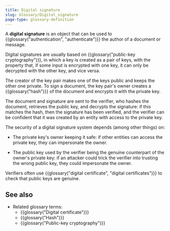 ```yaml
---
title: Digital signature
slug: Glossary/Digital_signature
page-type: glossary-definition
---
```




A **digital signature** is an object that can be used to {{glossary("authentication", "authenticate")}} the author of a document or message.

Digital signatures are usually based on {{glossary("public-key cryptography")}}, in which a key is created as a pair of keys, with the property that, if some input is encrypted with one key, it can only be decrypted with the other key, and vice versa.

The creator of the key pair makes one of the keys public and keeps the other one private. To sign a document, the key pair's owner creates a {{glossary("hash")}} of the document and encrypts it with the private key.

The document and signature are sent to the verifier, who hashes the document, retrieves the public key, and decrypts the signature: if this matches the hash, then the signature has been verified, and the verifier can be confident that it was created by an entity with access to the private key.

The security of a digital signature system depends (among other things) on:

- The private key's owner keeping it safe: if other entities can access the private key, they can impersonate the owner.

- The public key used by the verifier being the genuine counterpart of the owner's private key: if an attacker could trick the verifier into trusting the wrong public key, they could impersonate the owner.

Verifiers often use {{glossary("digital certificate", "digital certificates")}} to check that public keys are genuine.

## See also

- Related glossary terms:
  - {{glossary("Digital certificate")}}
  - {{glossary("Hash")}}
  - {{glossary("Public-key cryptography")}}
